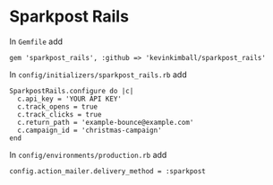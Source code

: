 # Sparkpost Rails

In `Gemfile` add

```
gem 'sparkpost_rails', :github => 'kevinkimball/sparkpost_rails'
```

In `config/initializers/sparkpost_rails.rb` add

```
SparkpostRails.configure do |c|
  c.api_key = 'YOUR API KEY'
  c.track_opens = true
  c.track_clicks = true
  c.return_path = 'example-bounce@example.com'
  c.campaign_id = 'christmas-campaign'
end
```

In `config/environments/production.rb` add

```
config.action_mailer.delivery_method = :sparkpost
```
